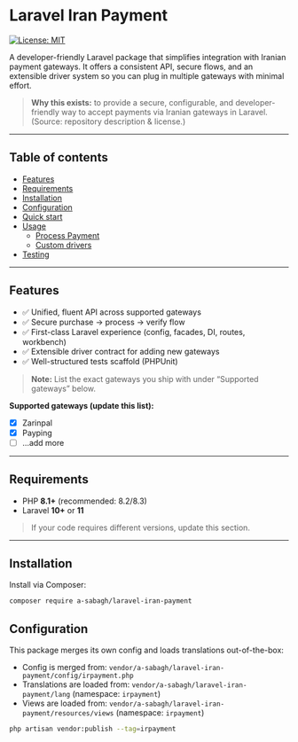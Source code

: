 # Laravel Iran Payment

[![License: MIT](https://img.shields.io/badge/License-MIT-green.svg)](#license)

A developer-friendly Laravel package that simplifies integration with Iranian payment gateways. It offers a consistent API, secure flows, and an extensible driver system so you can plug in multiple gateways with minimal effort.

> **Why this exists:** to provide a secure, configurable, and developer-friendly way to accept payments via Iranian gateways in Laravel. (Source: repository description & license.)  

---

## Table of contents

- [Features](#features)
- [Requirements](#requirements)
- [Installation](#installation)
- [Configuration](#configuration)
- [Quick start](#quick-start)
- [Usage](#usage)
  - [Process Payment](#create-a-transaction)
  - [Custom drivers](#custom-drivers)
- [Testing](#testing)

---

## Features

- ✅ Unified, fluent API across supported gateways  
- ✅ Secure purchase → process → verify flow  
- ✅ First-class Laravel experience (config, facades, DI, routes, workbench)  
- ✅ Extensible driver contract for adding new gateways  
- ✅ Well-structured tests scaffold (PHPUnit)

> **Note:** List the exact gateways you ship with under “Supported gateways” below.

**Supported gateways (update this list):**

- [x] Zarinpal
- [x] Payping
- [ ] …add more

---

## Requirements

- PHP **8.1+** (recommended: 8.2/8.3)
- Laravel **10+** or **11**

> If your code requires different versions, update this section.

---

## Installation

Install via Composer:

```bash
composer require a-sabagh/laravel-iran-payment
```

## Configuration

This package merges its own config and loads translations out-of-the-box:

- Config is merged from: `vendor/a-sabagh/laravel-iran-payment/config/irpayment.php`
- Translations are loaded from: `vendor/a-sabagh/laravel-iran-payment/lang` (namespace: `irpayment`)
- Views are loaded from: `vendor/a-sabagh/laravel-iran-payment/resources/views` (namespace: `irpayment`)  

```bash
php artisan vendor:publish --tag=irpayment
```
